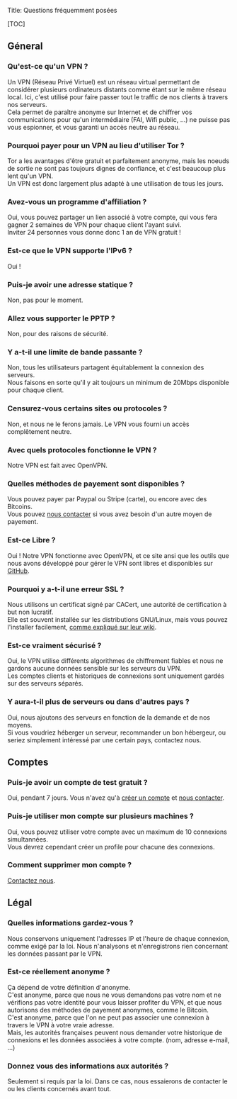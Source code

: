 Title: Questions fréquemment posées

[TOC]

Géneral
-------

### Qu'est-ce qu'un VPN ?
Un VPN (Réseau Privé Virtuel) est un réseau virtual permettant de considérer
plusieurs ordinateurs distants comme étant sur le même réseau local.
Ici, c'est utilisé pour faire passer tout le traffic de nos clients
à travers nos serveurs.  
Cela permet de paraître anonyme sur Internet et de chiffrer vos communications
pour qu'un intermédiaire (FAI, Wifi public, ...) ne puisse pas vous espionner,
et vous garanti un accès neutre au réseau.

### Pourquoi payer pour un VPN au lieu d'utiliser Tor ?
Tor a les avantages d'être gratuit et parfaitement anonyme, mais les noeuds
de sortie ne sont pas toujours dignes de confiance, et c'est beaucoup plus
lent qu'un VPN.  
Un VPN est donc largement plus adapté à une utilisation de tous les jours.

### Avez-vous un programme d'affiliation ?
Oui, vous pouvez partager un lien associé à votre compte, qui vous
fera gagner 2 semaines de VPN pour chaque client l'ayant suivi.  
Inviter 24 personnes vous donne donc 1 an de VPN gratuit !

### Est-ce que le VPN supporte l'IPv6 ?
Oui !

### Puis-je avoir une adresse statique ?
Non, pas pour le moment.

### Allez vous supporter le PPTP ?
Non, pour des raisons de sécurité.

### Y a-t-il une limite de bande passante ?
Non, tous les utilisateurs partagent équitablement la connexion des serveurs.  
Nous faisons en sorte qu'il y ait toujours un minimum de 20Mbps disponible
pour chaque client.

### Censurez-vous certains sites ou protocoles ?
Non, et nous ne le ferons jamais. Le VPN vous fourni un accès complêtement neutre.

### Avec quels protocoles fonctionne le VPN ?
Notre VPN est fait avec OpenVPN.

### Quelles méthodes de payement sont disponibles ?
Vous pouvez payer par Paypal ou Stripe (carte), ou encore avec des Bitcoins.  
Vous pouvez [nous contacter](/page/help) si vous avez besoin d'un autre moyen
de payement.

### Est-ce Libre ?
Oui ! Notre VPN fonctionne avec OpenVPN, et ce site ansi que les outils que nous
avons développé pour gérer le VPN sont libres et disponibles sur
[GitHub](https://github.com/CCrypto/).

### Pourquoi y a-t-il une erreur SSL ?
Nous utilisons un certificat signé par CACert, une autorité de certification
à but non lucratif.  
Elle est souvent installée sur les distributions GNU/Linux, mais vous pouvez
l'installer facilement, [comme expliqué sur leur wiki](http://wiki.cacert.org/FAQ/BrowserClients).

### Est-ce vraiment sécurisé ?
Oui, le VPN utilise différents algorithmes de chiffrement fiables et nous ne
gardons aucune données sensible sur les serveurs du VPN.  
Les comptes clients et historiques de connexions sont uniquement gardés sur des
serveurs séparés.

### Y aura-t-il plus de serveurs ou dans d'autres pays ?
Oui, nous ajoutons des serveurs en fonction de la demande et de nos moyens.  
Si vous voudriez héberger un serveur, recommander un bon hébergeur, ou
seriez simplement intéressé par une certain pays, contactez nous.

Comptes
-------

### Puis-je avoir un compte de test gratuit ?
Oui, pendant 7 jours.
Vous n'avez qu'à [créer un compte](/account/signup) et [nous contacter](/page/help).

### Puis-je utiliser mon compte sur plusieurs machines ?
Oui, vous pouvez utiliser votre compte avec un maximum de 10 connexions
simultannées.  
Vous devrez cependant créer un profile pour chacune des
connexions.

### Comment supprimer mon compte ?
[Contactez nous](/page/help).


Légal
-----

### Quelles informations gardez-vous ?
Nous conservons uniquement l'adresses IP et l'heure de chaque connexion,
comme exigé par la loi. Nous n'analysons et n'enregistrons rien concernant
les données passant par le VPN.

### Est-ce réellement anonyme ?
Ça dépend de votre définition d'anonyme.  
C'est anonyme, parce que nous ne vous demandons pas votre nom et ne vérifions pas
votre identité pour vous laisser profiter du VPN, et que nous autorisons des
méthodes de payement anonymes, comme le Bitcoin.  
C'est anonyme, parce que l'on ne peut pas associer une connexion à travers le VPN
à votre vraie adresse.  
Mais, les autorités françaises peuvent nous demander votre historique de
connexions et les données associées à votre compte. (nom, adresse e-mail, ...)

### Donnez vous des informations aux autorités ?
Seulement si requis par la loi.
Dans ce cas, nous essaierons de contacter le ou les clients concernés avant tout.



